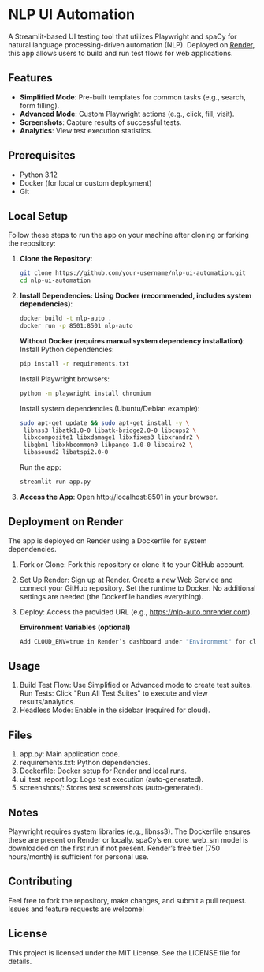 # NLP UI Automation

A Streamlit-based UI testing tool that utilizes Playwright and spaCy for natural language processing-driven automation (NLP). Deployed on [Render](https://render.com/), this app allows users to build and run test flows for web applications.

## Features

- **Simplified Mode**: Pre-built templates for common tasks (e.g., search, form filling).
- **Advanced Mode**: Custom Playwright actions (e.g., click, fill, visit).
- **Screenshots**: Capture results of successful tests.
- **Analytics**: View test execution statistics.

## Prerequisites

- Python 3.12
- Docker (for local or custom deployment)
- Git

## Local Setup

Follow these steps to run the app on your machine after cloning or forking the repository:

1. **Clone the Repository**:
   ```bash
   git clone https://github.com/your-username/nlp-ui-automation.git
   cd nlp-ui-automation
2. **Install Dependencies: Using Docker (recommended, includes system dependencies)**:
      ```bash
   docker build -t nlp-auto .
   docker run -p 8501:8501 nlp-auto
   ```
   **Without Docker (requires manual system dependency installation)**:
   Install Python dependencies:
   ```bash
   pip install -r requirements.txt
   ```
   Install Playwright browsers:
   ```bash
   python -m playwright install chromium
   ```
   Install system dependencies (Ubuntu/Debian example):
   ```bash
   sudo apt-get update && sudo apt-get install -y \
    libnss3 libatk1.0-0 libatk-bridge2.0-0 libcups2 \
    libxcomposite1 libxdamage1 libxfixes3 libxrandr2 \
    libgbm1 libxkbcommon0 libpango-1.0-0 libcairo2 \
    libasound2 libatspi2.0-0
   ```
   Run the app:
   ```bash
   streamlit run app.py
   ```

3. **Access the App**:
Open http://localhost:8501 in your browser.

## Deployment on Render
The app is deployed on Render using a Dockerfile for system dependencies.
1. Fork or Clone: Fork this repository or clone it to your GitHub account.
2. Set Up Render:
      Sign up at Render.
      Create a new Web Service and connect your GitHub repository.
      Set the runtime to Docker.
      No additional settings are needed (the Dockerfile handles everything).
3. Deploy: Access the provided URL (e.g., https://nlp-auto.onrender.com).
   
   **Environment Variables (optional)**
      ```bash
      Add CLOUD_ENV=true in Render’s dashboard under "Environment" for cloud-specific behavior.
      ```
## Usage
   1. Build Test Flow: Use Simplified or Advanced mode to create test suites.
   Run Tests: Click "Run All Test Suites" to execute and view results/analytics.
   2. Headless Mode: Enable in the sidebar (required for cloud).
   
## Files
   1. app.py: Main application code.
   2. requirements.txt: Python dependencies.
   3. Dockerfile: Docker setup for Render and local runs.
   4. ui_test_report.log: Logs test execution (auto-generated).
   5. screenshots/: Stores test screenshots (auto-generated).

## Notes
   Playwright requires system libraries (e.g., libnss3). The Dockerfile ensures these are present on Render or locally.
   spaCy’s en_core_web_sm model is downloaded on the first run if not present.
   Render’s free tier (750 hours/month) is sufficient for personal use.

## Contributing
   Feel free to fork the repository, make changes, and submit a pull request. Issues and feature requests are welcome!

## License
   This project is licensed under the MIT License. See the LICENSE file for details.
